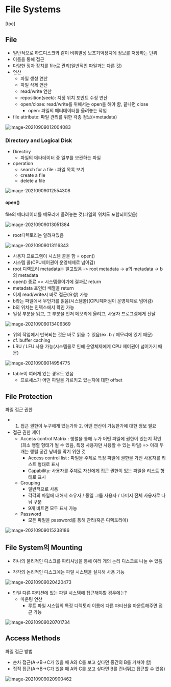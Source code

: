 

# File Systems

[toc]

## File

- 일반적으로 하드디스크와 같이 비휘발성 보조기억장치에 정보를 저장하는 단위
- 이름을 통해 접근
- 다양한 정자 장치를 file로 관리(일반적인 파일과는 다른 것)
- 연산
  - 파일 생성 연산
  - 파일 삭제 연산
  - read/write 연산
  - reposition(seek): 지정 위치 포인트 수정 연산
  - open/close: read/write를 위해서는 open을 해야 함, 끝나면 close
    - open: 파일의 메터데이터를 올려놓는 작업
- file attribute: 파일 관리를 위한 각종 정보(=metadata)

![image-20210909012004083](assets/01/image-20210909012004083.png)



### Directory and Logical Disk

- Directiry
  - 파일의 메타데이터 중 일부를 보관하는 파일
- operation
  - search for a file : 파일 목록 보기
  - create a file
  - delete a file

![image-20210909012554308](assets/01/image-20210909012554308.png)



#### open()

file의 메타데이터를 메모리에 올려놓는 것(파일의 위치도 포함되어있음)

![image-20210909013051384](assets/01/image-20210909013051384.png)

- root디렉토리는 알려져있음

![image-20210909013116343](assets/01/image-20210909013116343.png)

- 사용자 프로그램이 시스템 콜을 함 = open()
- 시스템 콜(CPU제어권이 운영체제로 넘어감)
- root 디렉토리 metadata는 알고있음 -> root metadata -> a의 metadata -> b의 metadata
- open() 종료 => 시스템콜이기에 결과값 return
- metadata 포인터 배열을 return
- 이제 read/write시 바로 접근(요청) 가능
- b라는 파일에서 무언가를 읽음(시스템콜)(CPU제어권이 운영체제로 넘어감)
- b의 위치는 인덱스에서 확인 가능
- 일정 부분을 읽고, 그 부분을 먼저 메모리에 올리고, 사용자 프로그램에게 전달

![image-20210909013406369](assets/01/image-20210909013406369.png)

- 위의 작업에서 반복되는 것은 바로 읽을 수 있음(ex. b / 메모리에 있기 때문)
- cf. buffer caching
- LRU / LFU 사용 가능(시스템콜로 인해 운영체제에게 CPU 제어권이 넘어가기 때문)

![image-20210909014954775](assets/01/image-20210909014954775.png)

- table이 여러개 있는 경우도 있음
  - 프로세스가 어떤 파일을 가르키고 있는지에 대한 offset



## File Protection

파일 접근 권한

- 1. 접근 권한이 누구에게 있는가와 2. 어떤 연산이 가능한가에 대한 정보 필요
- 접근 권한 제어
  - Access control Matrix : 행렬을 통해 누가 어떤 파일에 권한이 있는지 확인(희소 행렬 형태가 될 수 있음, 특정 사용자만 사용할 수 있는 파일) => 아래 두개는 행렬 공간 낭비를 막기 위한 것
    - Access control list : 파일을 주체로 특정 파일에 권한을 가진 사용자를 리스트 형태로 표시
    - Capability: 사용자를 주체로 자신에게 접근 권한이 있는 파일을 리스트 형태로 표시
  - Grouping
    - 일반적으로 사용
    - 각각의 파일에 대해서 소유자 / 동일 그룹 사용자 / 나머지 전체 사용자로 나눠 구분
    - 9개 비트면 모두 표시 가능
  - Password
    - 모든 파일을 password를 통해 관리(혹은 디렉토리에)

![image-20210909015238186](assets/01/image-20210909015238186.png)





## File System의 Mounting

- 하나의 물리적인 디스크를 파티셔닝을 통해 여러 개의 논리 디스크로 나눌 수 있음

- 각각의 논리적인 디스크에는 파일 시스템을 설치해 사용 가능

![image-20210909020420473](assets/01/image-20210909020420473.png)

- 만일 다른 파티션에 있는 파일 시스템에 접근해야할 경우에는?
  - 마운팅 연산
    - 루트 파일 시스템의 특정 디렉토리 이름에 다른 파티션을 마운트해주면 접근 가능

![image-20210909020701734](assets/01/image-20210909020701734.png)



## Access Methods

파일 접근 방법

- 순차 접근(A->B->C가 있을 때 A와 C를 보고 싶다면 중간의 B를 거쳐야 함)
- 집적 접근(A->B->C가 있을 때 A와 C를 보고 싶다면 B를 건너뛰고 접근할 수 있음)

![image-20210909020900462](assets/01/image-20210909020900462.png)